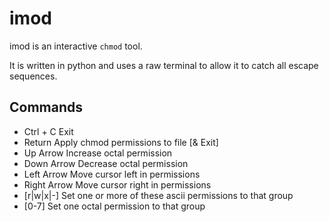 # imod

imod is an interactive `chmod` tool.

It is written in python and uses a raw terminal to allow it to catch all escape sequences.

## Commands
  - Ctrl + C          Exit
  - Return            Apply chmod permissions to file [& Exit]
  - Up Arrow          Increase octal permission
  - Down Arrow        Decrease octal permission
  - Left Arrow        Move cursor left in permissions
  - Right Arrow       Move cursor right in permissions
  - [r|w|x|-]         Set one or more of these ascii permissions to that group
  - [0-7]             Set one octal permission to that group

